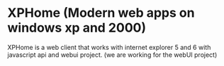 # XPHome (Modern web apps on windows xp and 2000)

XPHome is a web client that works with internet explorer 5 and 6 with javascript api and webui project. (we are working for the webUI project) 
